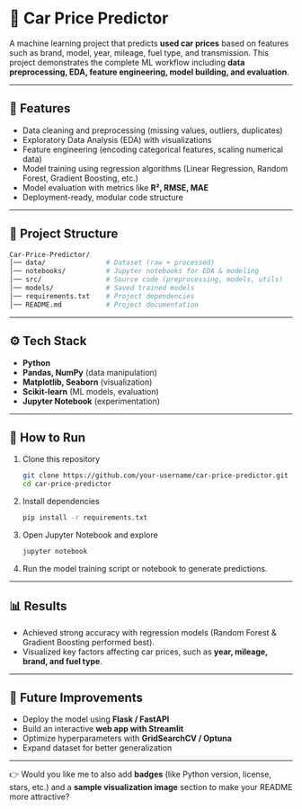 # 🚗 Car Price Predictor

A machine learning project that predicts **used car prices** based on features such as brand, model, year, mileage, fuel type, and transmission. This project demonstrates the complete ML workflow including **data preprocessing, EDA, feature engineering, model building, and evaluation**.

---

## 📌 Features

* Data cleaning and preprocessing (missing values, outliers, duplicates)
* Exploratory Data Analysis (EDA) with visualizations
* Feature engineering (encoding categorical features, scaling numerical data)
* Model training using regression algorithms (Linear Regression, Random Forest, Gradient Boosting, etc.)
* Model evaluation with metrics like **R², RMSE, MAE**
* Deployment-ready, modular code structure

---

## 📂 Project Structure

```bash
Car-Price-Predictor/
│── data/               # Dataset (raw + processed)
│── notebooks/          # Jupyter notebooks for EDA & modeling
│── src/                # Source code (preprocessing, models, utils)
│── models/             # Saved trained models
│── requirements.txt    # Project dependencies
│── README.md           # Project documentation
```

---

## ⚙️ Tech Stack

* **Python**
* **Pandas, NumPy** (data manipulation)
* **Matplotlib, Seaborn** (visualization)
* **Scikit-learn** (ML models, evaluation)
* **Jupyter Notebook** (experimentation)

---

## 🚀 How to Run

1. Clone this repository

   ```bash
   git clone https://github.com/your-username/car-price-predictor.git
   cd car-price-predictor
   ```

2. Install dependencies

   ```bash
   pip install -r requirements.txt
   ```

3. Open Jupyter Notebook and explore

   ```bash
   jupyter notebook
   ```

4. Run the model training script or notebook to generate predictions.

---

## 📊 Results

* Achieved strong accuracy with regression models (Random Forest & Gradient Boosting performed best).
* Visualized key factors affecting car prices, such as **year, mileage, brand, and fuel type**.

---

## 🔮 Future Improvements

* Deploy the model using **Flask / FastAPI**
* Build an interactive **web app with Streamlit**
* Optimize hyperparameters with **GridSearchCV / Optuna**
* Expand dataset for better generalization

---



👉 Would you like me to also add **badges** (like Python version, license, stars, etc.) and a **sample visualization image** section to make your README more attractive?

